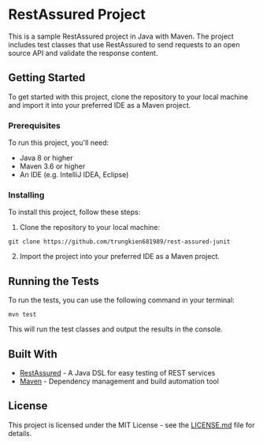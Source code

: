 # RestAssured Project

This is a sample RestAssured project in Java with Maven. The project includes test classes that use RestAssured to send requests to an open source API and validate the response content.

## Getting Started

To get started with this project, clone the repository to your local machine and import it into your preferred IDE as a Maven project.

### Prerequisites

To run this project, you'll need:

- Java 8 or higher
- Maven 3.6 or higher
- An IDE (e.g. IntelliJ IDEA, Eclipse)

### Installing

To install this project, follow these steps:

1. Clone the repository to your local machine:

`git clone https://github.com/trungkien681989/rest-assured-junit`

2. Import the project into your preferred IDE as a Maven project.

## Running the Tests

To run the tests, you can use the following command in your terminal:

`mvn test`

This will run the test classes and output the results in the console.

## Built With

- [RestAssured](https://github.com/rest-assured/rest-assured) - A Java DSL for easy testing of REST services
- [Maven](https://maven.apache.org/) - Dependency management and build automation tool

## License

This project is licensed under the MIT License - see the [LICENSE.md](LICENSE.md) file for details.

